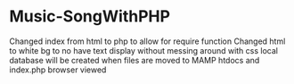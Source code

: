# Music-SongWithPHP
Changed index from html to php to allow for require function
Changed html to white bg to no have text display without messing around with css
local database will be created when files are moved to MAMP htdocs and index.php browser viewed
